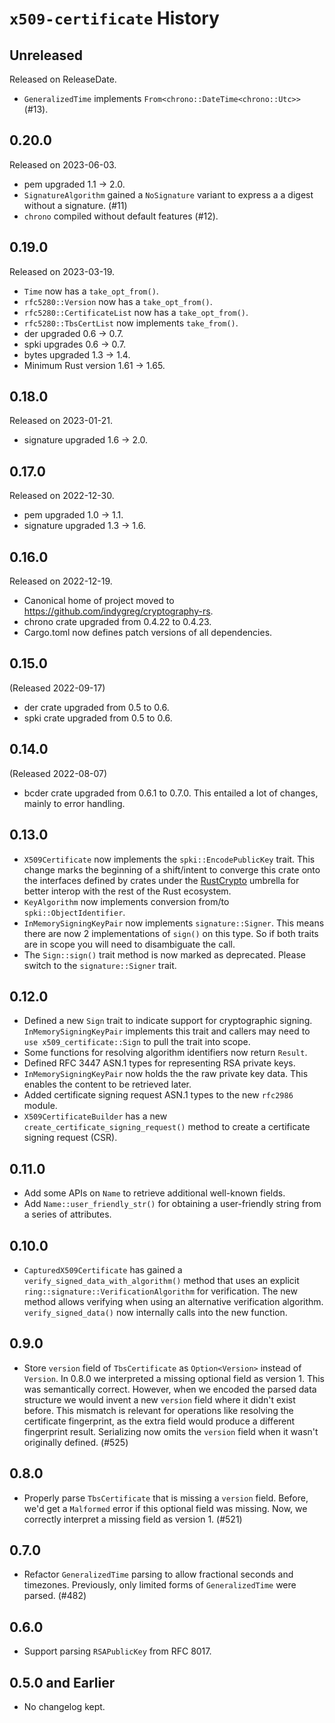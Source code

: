 # `x509-certificate` History

<!-- next-header -->

## Unreleased

Released on ReleaseDate.

* `GeneralizedTime` implements `From<chrono::DateTime<chrono::Utc>>` (#13).

## 0.20.0

Released on 2023-06-03.

* pem upgraded 1.1 -> 2.0.
* ``SignatureAlgorithm`` gained a ``NoSignature`` variant to express a
  a digest without a signature. (#11)
* ``chrono`` compiled without default features (#12).

## 0.19.0

Released on 2023-03-19.

* `Time` now has a `take_opt_from()`.
* `rfc5280::Version` now has a `take_opt_from()`.
* `rfc5280::CertificateList` now has a `take_opt_from()`.
* `rfc5280::TbsCertList` now implements `take_from()`.
* der upgraded 0.6 -> 0.7.
* spki upgrades 0.6 -> 0.7.
* bytes upgraded 1.3 -> 1.4.
* Minimum Rust version 1.61 -> 1.65.

## 0.18.0

Released on 2023-01-21.

* signature upgraded 1.6 -> 2.0.

## 0.17.0

Released on 2022-12-30.

* pem upgraded 1.0 -> 1.1.
* signature upgraded 1.3 -> 1.6.

## 0.16.0

Released on 2022-12-19.

* Canonical home of project moved to https://github.com/indygreg/cryptography-rs.
* chrono crate upgraded from 0.4.22 to 0.4.23.
* Cargo.toml now defines patch versions of all dependencies.

## 0.15.0

(Released 2022-09-17)

* der crate upgraded from 0.5 to 0.6.
* spki crate upgraded from 0.5 to 0.6.

## 0.14.0

(Released 2022-08-07)

* bcder crate upgraded from 0.6.1 to 0.7.0. This entailed a lot of
  changes, mainly to error handling.

## 0.13.0

* `X509Certificate` now implements the `spki::EncodePublicKey` trait.
  This change marks the beginning of a shift/intent to converge this
  crate onto the interfaces defined by crates under the
  [RustCrypto](https://github.com/RustCrypto) umbrella for better
  interop with the rest of the Rust ecosystem.
* `KeyAlgorithm` now implements conversion from/to `spki::ObjectIdentifier`.
* `InMemorySigningKeyPair` now implements `signature::Signer`. This
  means there are now 2 implementations of `sign()` on this type. So
  if both traits are in scope you will need to disambiguate the call.
* The `Sign::sign()` trait method is now marked as deprecated. Please
  switch to the `signature::Signer` trait.

## 0.12.0

* Defined a new `Sign` trait to indicate support for cryptographic
  signing. `InMemorySigningKeyPair` implements this trait and callers
  may need to `use x509_certificate::Sign` to pull the trait into
  scope.
* Some functions for resolving algorithm identifiers now return `Result`.
* Defined RFC 3447 ASN.1 types for representing RSA private keys.
* `InMemorySigningKeyPair` now holds the the raw private key data.
  This enables the content to be retrieved later.
* Added certificate signing request ASN.1 types to the new `rfc2986` module.
* `X509CertificateBuilder` has a new
  `create_certificate_signing_request()` method to create a
  certificate signing request (CSR).

## 0.11.0

* Add some APIs on `Name` to retrieve additional well-known fields.
* Add `Name::user_friendly_str()` for obtaining a user-friendly string
  from a series of attributes.

## 0.10.0

* `CapturedX509Certificate` has gained a
  `verify_signed_data_with_algorithm()` method that uses an explicit
  `ring::signature::VerificationAlgorithm` for verification. The new
  method allows verifying when using an alternative verification
  algorithm. `verify_signed_data()` now internally calls into the new
  function.

## 0.9.0

* Store `version` field of `TbsCertificate` as `Option<Version>`
  instead of `Version`. In 0.8.0 we interpreted a missing optional
  field as version 1. This was semantically correct. However, when we
  encoded the parsed data structure we would invent a new `version`
  field where it didn't exist before. This mismatch is relevant for
  operations like resolving the certificate fingerprint, as the extra
  field would produce a different fingerprint result. Serializing now
  omits the `version` field when it wasn't originally defined. (#525)

## 0.8.0

* Properly parse `TbsCertificate` that is missing a `version` field.
  Before, we\'d get a `Malformed` error if this optional field was
  missing. Now, we correctly interpret a missing field as version 1.
  (#521)

## 0.7.0

* Refactor `GeneralizedTime` parsing to allow fractional seconds and
  timezones. Previously, only limited forms of `GeneralizedTime` were
  parsed. (#482)

## 0.6.0

* Support parsing `RSAPublicKey` from RFC 8017.

## 0.5.0 and Earlier

* No changelog kept.
